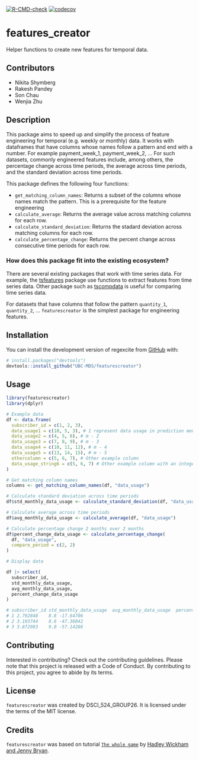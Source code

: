 
<!-- badges: start -->

[![R-CMD-check](https://github.com/UBC-MDS/featurescreator/workflows/R-CMD-check/badge.svg)](https://github.com/UBC-MDS/featurescreator/actions)
[![codecov](https://codecov.io/gh/UBC-MDS/featurescreator/branch/master/graph/badge.svg?token=v7A71oQgUx)](https://codecov.io/gh/UBC-MDS/featurescreator)
<!-- badges: end -->

<!-- README.md is generated from README.Rmd. Please edit that file -->

# features_creator

Helper functions to create new features for temporal data.

## Contributors

-   Nikita Shymberg
-   Rakesh Pandey
-   Son Chau
-   Wenjia Zhu

## Description

This package aims to speed up and simplify the process of feature
engineering for temporal (e.g. weekly or monthly) data. It works with
dataframes that have columns whose names follow a pattern and end with a
number. For example payment_week_1, payment_week_2, … For such datasets,
commonly engineered features include, among others, the percentage
change across time periods, the average across time periods, and the
standard deviation across time periods.

This package defines the following four functions:

-   `get_matching_column_names`: Returns a subset of the columns whose
    names match the pattern. This is a prerequisite for the feature
    engineering
-   `calculate_average`: Returns the average value across matching
    columns for each row.
-   `calculate_standard_deviation`: Returns the stadard deviation across
    matching columns for each row.
-   `calculate_percentage_change`: Returns the percent change across
    consecutive time periods for each row.

### How does this package fit into the existing ecosystem?

There are several existing packages that work with time series data. For
example, the
[tsfeatures](https://cran.r-project.org/web/packages/tsfeatures/vignettes/tsfeatures.html)
package use functions to extract features from time series data. Other
package such as [tscompdata](https://github.com/robjhyndman/tscompdata)
is useful for comparing time series data.

For datasets that have columns that follow the pattern `quantity_1`,
`quantity_2`, … `featurescreator` is the simplest package for
engineering features.

## Installation

You can install the development version of regexcite from
[GitHub](https://github.com/) with:

``` r
# install.packages("devtools")
devtools::install_github("UBC-MDS/featurescreator")
```

## Usage

``` r
library(featurescreator)
library(dplyr)

# Example data
df <- data.frame(
  subscriber_id = c(1, 2, 3),
  data_usage1 = c(10, 5, 3), # 1 represent data usage in prediction month (m) - 1
  data_usage2 = c(4, 5, 6), # m - 2
  data_usage3 = c(7, 8, 9), # m - 3
  data_usage4 = c(10, 11, 12), # m - 4
  data_usage5 = c(13, 14, 15), # m - 5
  othercolumn = c(5, 6, 7), # Other example column
  data_usage_string6 = c(5, 6, 7) # Other example column with an integer
)

# Get matching column names
columns <- get_matching_column_names(df, "data_usage")

# Calculate standard deviation across time periods
df$std_monthly_data_usage <- calculate_standard_deviation(df, "data_usage")

# Calculate average across time periods
df$avg_monthly_data_usage <- calculate_average(df, "data_usage")

# Calculate percentage change 2 months over 2 months
df$percent_change_data_usage <- calculate_percentage_change(
  df, "data_usage",
  compare_period = c(2, 2)
)

# Display data

df |> select(
  subscriber_id,
  std_monthly_data_usage,
  avg_monthly_data_usage,
  percent_change_data_usage
)

# subscriber_id std_monthly_data_usage  avg_monthly_data_usage  percent_change_data_usage
# 1 2.792848    8.8 -17.64706
# 2 3.193744    8.6 -47.36842
# 3 3.872983    9.0 -57.14286
```

## Contributing

Interested in contributing? Check out the contributing guidelines.
Please note that this project is released with a Code of Conduct. By
contributing to this project, you agree to abide by its terms.

## License

`featurescreator` was created by DSCI_524_GROUP26. It is licensed under
the terms of the MIT license.

## Credits

`featurescreator` was based on tutorial
[`The whole game`](https://r-pkgs.org/whole-game.html) by [Hadley
Wickham and Jenny Bryan](https://r-pkgs.org/index.html).
